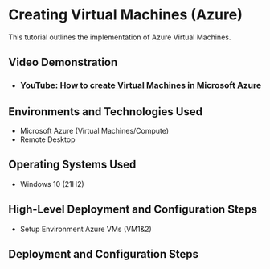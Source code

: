 <p align="center">

</p>

<h1>Creating Virtual Machines (Azure)</h1>
This tutorial outlines the implementation of Azure Virtual Machines.<br />


<h2>Video Demonstration</h2>

- ### [YouTube: How to create Virtual Machines in Microsoft Azure](https://www.youtube.com/watch?v=rkXTDhRLm60)


<h2>Environments and Technologies Used</h2>

- Microsoft Azure (Virtual Machines/Compute)
- Remote Desktop

<h2>Operating Systems Used </h2>

- Windows 10 (21H2)

<h2>High-Level Deployment and Configuration Steps</h2>

- Setup Environment Azure VMs (VM1&2)

<h2>Deployment and Configuration Steps</h2>

